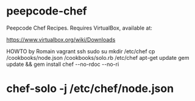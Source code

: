 peepcode-chef
=============

Peepcode Chef Recipes. Requires VirtualBox, available at:

https://www.virtualbox.org/wiki/Downloads


HOWTO by Romain
vagrant ssh
sudo su
mkdir /etc/chef
cp /cookbooks/node.json /cookbooks/solo.rb /etc/chef
apt-get update
gem update && gem install chef --no-rdoc --no-ri
# chef-solo -j /etc/chef/node.json

